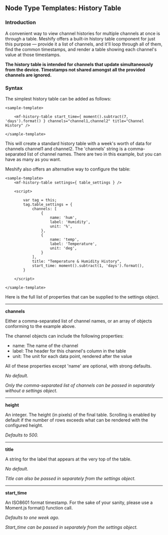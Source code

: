 ## Node Type Templates: History Table

### Introduction

A convenient way to view channel histories for multiple channels at once is through a table. Meshify offers a built-in history table component for just this purpose — provide it a list of channels, and it'll loop through all of them, find the common timestamps, and render a table showing each channel's value at those timestamps. 

**The history table is intended for channels that update simultaneously from the device. Timestamps not shared amongst all the provided channels are ignored.**

### Syntax

The simplest history table can be added as follows:

```
<sample-template>

	<mf-history-table start_time={ moment().subtract(7, 'days').format() } channels="channel1,channel2" title="Channel History" />

</sample-template>

```

This will create a standard history table with a week's worth of data for channels channel1 and channel2. The 'channels' string is a comma-separated list of channel names. There are two in this example, but you can have as many as you want.

Meshify also offers an alternative way to configure the table:

```
<sample-template>
	<mf-history-table settings={ table_settings } />

	<script>

		var tag = this;
		tag.table_settings = {
			channels: [
				{
					name: 'hum',
					label: 'Humidity',
					unit: '%',
				},
				{
					name: 'temp',
					label: 'Temperature',
					unit: 'deg',
				}
			],
			title: "Temperature & Humidity History",
			start_time: moment().subtract(1, 'days').format(),
		}

	</script>

</sample-template>

```

Here is the full list of properties that can be supplied to the settings object.

---

**channels**

Either a comma-separated list of channel names, or an array of objects conforming to the example above.

The channel objects can include the following properties:

- name: The name of the channel
- label: The header for this channel's column in the table
- unit: The unit for each data point, rendered after the value

All of these properties except 'name' are optional, with strong defaults.

*No default.*

*Only the comma-separated list of channels can be passed in separately without a settings object.*

---

**height**

An integer. The height (in pixels) of the final table. Scrolling is enabled by default if the number of rows exceeds what can be rendered with the configured height.

*Defaults to 500.*

---

**title**

A string for the label that appears at the very top of the table.

*No default.*

*Title can also be passed in separately from the settings object.*

---

**start_time**

An ISO8601 format timestamp. For the sake of your sanity, please use a Moment.js format() function call.

*Defaults to one week ago.*

*Start_time can be passed in separately from the settings object.*

